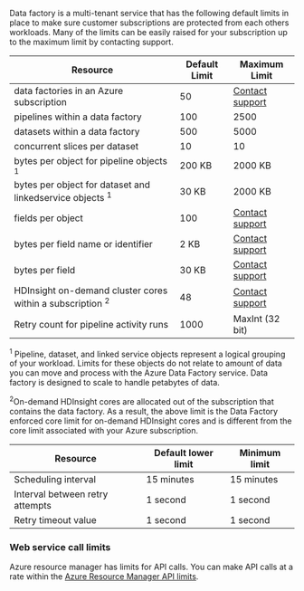 Data factory is a multi-tenant service that has the following default limits in place to make sure customer subscriptions are protected from each others workloads. Many of the limits can be easily raised for your subscription up to the maximum limit by contacting support. 

**Resource** | **Default Limit** | **Maximum Limit**
-------- | ------------- | -------------
data factories in an Azure subscription | 50 | [Contact support](https://azure.microsoft.com/blog/2014/06/04/azure-limits-quotas-increase-requests/)
pipelines within a data factory | 100 | 2500
datasets within a data factory | 500 | 5000
concurrent slices per dataset | 10 | 10
bytes per object for pipeline objects <sup>1</sup> | 200 KB | 2000 KB
bytes per object for dataset and linkedservice objects <sup>1</sup> | 30 KB | 2000 KB
fields per object | 100 | [Contact support](https://azure.microsoft.com/blog/2014/06/04/azure-limits-quotas-increase-requests/)
bytes per field name or identifier | 2 KB | [Contact support](https://azure.microsoft.com/blog/2014/06/04/azure-limits-quotas-increase-requests/)
bytes per field | 30 KB | [Contact support](https://azure.microsoft.com/blog/2014/06/04/azure-limits-quotas-increase-requests/)
HDInsight on-demand cluster cores within a subscription <sup>2</sup> | 48 | [Contact support](https://azure.microsoft.com/blog/2014/06/04/azure-limits-quotas-increase-requests/)
Retry count for pipeline activity runs | 1000 | MaxInt (32 bit)

<sup>1</sup> Pipeline, dataset, and linked service objects represent a logical grouping of your workload. Limits for these objects do not relate to amount of data you can move and process with the Azure Data Factory service. Data factory is designed to scale to handle petabytes of data.

<sup>2</sup>On-demand HDInsight cores are allocated out of the subscription that contains the data factory. As a result, the above limit is the Data Factory enforced core limit for on-demand HDInsight cores and is different from the core limit associated with your Azure subscription.


**Resource** | **Default lower limit** | **Minimum limit**
-------- | ------------------- | -------------
Scheduling interval | 15 minutes | 15 minutes
Interval between retry attempts | 1 second | 1 second
Retry timeout value | 1 second | 1 second


### Web service call limits

Azure resource manager has limits for API calls. You can make API calls at a rate within the [Azure Resource Manager API limits](../azure-subscription-service-limits.md#resource-group-limits). 


